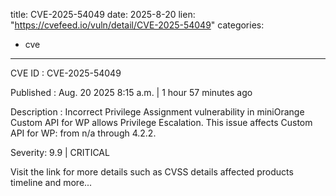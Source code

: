  
title: CVE-2025-54049
date: 2025-8-20
lien: "https://cvefeed.io/vuln/detail/CVE-2025-54049"
categories:
  - cve
---

CVE ID : CVE-2025-54049

Published :  Aug. 20
2025
8:15 a.m. | 1 hour
57 minutes ago

Description : Incorrect Privilege Assignment vulnerability in miniOrange Custom API for WP allows Privilege Escalation. This issue affects Custom API for WP: from n/a through 4.2.2.

Severity: 9.9 | CRITICAL

Visit the link for more details
such as CVSS details
affected products
timeline
and more...

